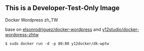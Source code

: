 ## This is a Developer-Test-Only Image

Docker Wordpress zh_TW 

base on [elsonrodriguez/docker-wordpress](https://github.com/elsonrodriguez/docker-wordpress) and [y12studio/docker-wordpress-zhtw](https://github.com/y12studio/docker-wordpress-zhtw) 

```
$ sudo docker run -d -p 80:80 y12docker/dk-wptw
```